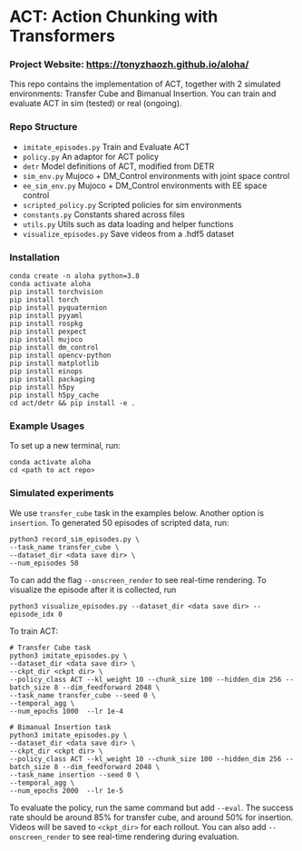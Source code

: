 # ACT: Action Chunking with Transformers

### Project Website: https://tonyzhaozh.github.io/aloha/

This repo contains the implementation of ACT, together with 2 simulated environments:
Transfer Cube and Bimanual Insertion. You can train and evaluate ACT in sim (tested) or real (ongoing).


### Repo Structure
- ``imitate_episodes.py`` Train and Evaluate ACT
- ``policy.py`` An adaptor for ACT policy
- ``detr`` Model definitions of ACT, modified from DETR
- ``sim_env.py`` Mujoco + DM_Control environments with joint space control
- ``ee_sim_env.py`` Mujoco + DM_Control environments with EE space control
- ``scripted_policy.py`` Scripted policies for sim environments
- ``constants.py`` Constants shared across files
- ``utils.py`` Utils such as data loading and helper functions
- ``visualize_episodes.py`` Save videos from a .hdf5 dataset


### Installation

    conda create -n aloha python=3.8
    conda activate aloha
    pip install torchvision
    pip install torch
    pip install pyquaternion
    pip install pyyaml
    pip install rospkg
    pip install pexpect
    pip install mujoco
    pip install dm_control
    pip install opencv-python
    pip install matplotlib
    pip install einops
    pip install packaging
    pip install h5py
    pip install h5py_cache
    cd act/detr && pip install -e .

### Example Usages

To set up a new terminal, run:

    conda activate aloha
    cd <path to act repo>

### Simulated experiments

We use ``transfer_cube`` task in the examples below. Another option is ``insertion``.
To generated 50 episodes of scripted data, run:

    python3 record_sim_episodes.py \
    --task_name transfer_cube \
    --dataset_dir <data save dir> \
    --num_episodes 50

To can add the flag ``--onscreen_render`` to see real-time rendering.
To visualize the episode after it is collected, run

    python3 visualize_episodes.py --dataset_dir <data save dir> --episode_idx 0

To train ACT:
    
    # Transfer Cube task
    python3 imitate_episodes.py \
    --dataset_dir <data save dir> \
    --ckpt_dir <ckpt dir> \
    --policy_class ACT --kl_weight 10 --chunk_size 100 --hidden_dim 256 --batch_size 8 --dim_feedforward 2048 \
    --task_name transfer_cube --seed 0 \
    --temporal_agg \
    --num_epochs 1000  --lr 1e-4
    
    # Bimanual Insertion task
    python3 imitate_episodes.py \
    --dataset_dir <data save dir> \
    --ckpt_dir <ckpt dir> \
    --policy_class ACT --kl_weight 10 --chunk_size 100 --hidden_dim 256 --batch_size 8 --dim_feedforward 2048 \
    --task_name insertion --seed 0 \
    --temporal_agg \
    --num_epochs 2000  --lr 1e-5

To evaluate the policy, run the same command but add ``--eval``. The success rate
should be around 85% for transfer cube, and around 50% for insertion.
Videos will be saved to ``<ckpt_dir>`` for each rollout.
You can also add ``--onscreen_render`` to see real-time rendering during evaluation.




